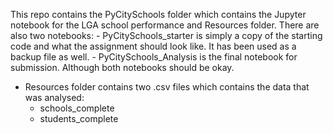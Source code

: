 This repo contains the PyCitySchools folder which contains the Jupyter notebook for the LGA school performance and Resources folder.
There are also two notebooks:
    - PyCitySchools_starter is simply a copy of the starting code and what the assignment should look like. It has been used as a backup file as well.
    - PyCitySchools_Analysis is the final notebook for submission. Although both notebooks should be okay.
- Resources folder contains two .csv files which contains the data that was analysed:
    - schools_complete
    - students_complete
